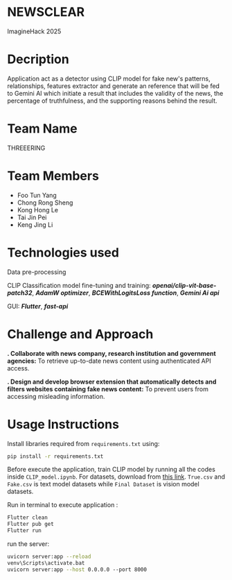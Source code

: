 # NEWSCLEAR

ImagineHack 2025

# Decription

Application act as a detector using CLIP model for fake new's patterns, relationships, features extractor and generate an reference that will be fed to Gemini AI which initiate a result that includes the validity of the news, the percentage of truthfulness, and the supporting reasons behind the result.

# Team Name
THREEERING
# Team Members

- Foo Tun Yang
- Chong Rong Sheng
- Kong Hong Le
- Tai Jin Pei
- Keng Jing Li

# Technologies used

Data pre-processing

CLIP Classification model fine-tuning and training:
**_openai/clip-vit-base-patch32_**, 
**_AdamW optimizer_**, 
**_BCEWithLogitsLoss function_**, 
**_Gemini Ai api_**

GUI:
**_Flutter_**, 
**_fast-api_**

# Challenge and Approach

**. Collaborate with news company, research institution and government agencies:**
To retrieve up-to-date news content using authenticated API access.

**. Design and develop browser extension that automatically detects and filters websites containing fake news content:**
To prevent users from accessing misleading information.

# Usage Instructions

Install libraries required from `requirements.txt` using:

```bash
pip install -r requirements.txt
```

Before execute the application, train CLIP model by running all the codes inside `CLIP_model.ipynb`. For datasets, download from [this link](https://drive.google.com/drive/folders/1Jo_xPIYQ-Nm5ieSbBJBrOw0awgMdiQHj?usp=sharing). `True.csv` and `Fake.csv` is text model datasets while `Final Dataset` is vision model datasets.

Run in terminal to execute application :

```bash
Flutter clean
Flutter pub get
Flutter run
```

run the server:

```bash
uvicorn server:app --reload
venv\Scripts\activate.bat
uvicorn server:app --host 0.0.0.0 --port 8000
```
